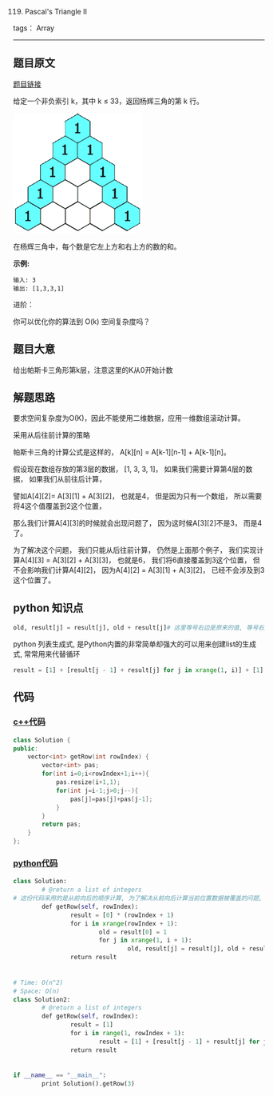119. Pascal's Triangle II

tags： Array

---

## 题目原文
[题目链接](https://leetcode-cn.com/problems/pascals-triangle-ii/)

给定一个非负索引 k，其中 k ≤ 33，返回杨辉三角的第 k 行。

![img](img/readme.assets/PascalTriangleAnimated2.gif)

在杨辉三角中，每个数是它左上方和右上方的数的和。

**示例:**

```
输入: 3
输出: [1,3,3,1]
```

进阶：

你可以优化你的算法到 O(k) 空间复杂度吗？


## 题目大意

给出帕斯卡三角形第k层，注意这里的K从0开始计数

## 解题思路

要求空间复杂度为O(K)，因此不能使用二维数据，应用一维数组滚动计算。

采用从后往前计算的策略

帕斯卡三角的计算公式是这样的， A[k][n] = A[k-1][n-1] + A[k-1][n]。

假设现在数组存放的第3层的数据， [1, 3, 3, 1]， 如果我们需要计算第4层的数据， 如果我们从前往后计算，

譬如A[4][2]= A[3][1] + A[3][2]， 也就是4， 但是因为只有一个数组， 所以需要将4这个值覆盖到2这个位置，

那么我们计算A[4][3]的时候就会出现问题了， 因为这时候A[3][2]不是3， 而是4了。

为了解决这个问题， 我们只能从后往前计算， 仍然是上面那个例子， 我们实现计算A[4][3] = A[3][2] + A[3][3]， 也就是6， 我们将6直接覆盖到3这个位置， 但不会影响我们计算A[4][2]， 因为A[4][2] = A[3][1] + A[3][2]， 已经不会涉及到3这个位置了。 

## python 知识点

```python
old, result[j] = result[j], old + result[j]# 这里等号右边是原来的值, 等号右边是计算后的值
```

python  列表生成式, 是Python内置的非常简单却强大的可以用来创建list的生成式, 常常用来代替循环

```python
result = [1] + [result[j - 1] + result[j] for j in xrange(1, i)] + [1]
```



## 代码
### [c++代码](./src/cpp/Pascal'sTriangleII.cpp)
```c++
class Solution {
public:
    vector<int> getRow(int rowIndex) {
        vector<int> pas;
        for(int i=0;i<rowIndex+1;i++){
            pas.resize(i+1,1);
            for(int j=i-1;j>0;j--){
                pas[j]=pas[j]+pas[j-1];
            }
        }
        return pas;
    }
};
```

### [python代码](./src/python/Pascal'sTriangleII.py)
```python
class Solution:
        # @return a list of integers
# 这份代码采用的是从前向后的顺序计算, 为了解决从前向后计算当前位置数据被覆盖的问题, 使用old变量保存更新前的当前位置的值, 用于下次计算.
        def getRow(self, rowIndex):
                result = [0] * (rowIndex + 1)
                for i in xrange(rowIndex + 1):
                        old = result[0] = 1
                        for j in xrange(1, i + 1):
                                old, result[j] = result[j], old + result[j]# 这里等号右边是原来的值, 等号右边是计算后的值
                return result


# Time: O(n^2)
# Space: O(n)
class Solution2:
        # @return a list of integers
        def getRow(self, rowIndex):
                result = [1]
                for i in range(1, rowIndex + 1):
                        result = [1] + [result[j - 1] + result[j] for j in xrange(1, i)] + [1]# 这里等式右边依旧是原始的值, 右面是计算后的值, 计算过程中,result改变的值不会在等号左面产生影响
                return result


if __name__ == "__main__":
        print Solution().getRow(3)

```
